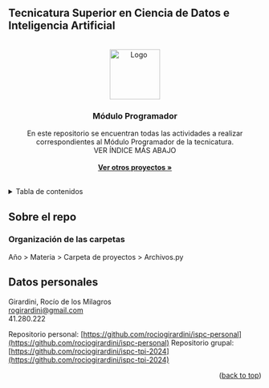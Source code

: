 ## Tecnicatura Superior en Ciencia de Datos e Inteligencia Artificial

<div id="top"></div>

<!-- PROJECT LOGO -->
<br />
<div align="center">
  <a href="https://github.com/rociogirardini/moviesWebsite/">
    <img src="https://yt3.googleusercontent.com/2k-huZJxMjXYFOpUMjJv_5Nt3afn6-ov-ON2hX3uIsq5iZKEKwiWrQmO80fqWqy7Wk9tITaVhQ=s900-c-k-c0x00ffffff-no-rj" alt="Logo" height="100">
  </a>

<h3 align="center">Módulo Programador</h3>

  <p align="center">
    En este repositorio se encuentran todas las actividades a realizar correspondientes al Módulo Programador de la tecnicatura.
    <br />
    VER ÍNDICE MÁS ABAJO
    <br />
    <!-- <a href="">Demo</a> -->
    <br />
    <a href="https://github.com/rociogirardini/"><strong>Ver otros proyectos »</strong></a>
    <br />
    <br />
  </p>
</div>

<!-- TABLE OF CONTENTS -->
<details>
  <summary>Tabla de contenidos</summary>
  <ol>
    <li>
      <a href="#about-the-project">Sobre el repo</a>
      <ul>
        <li><a href="#folders">Organización de las carpetas</a></li>
      </ul>
    </li>
    <li><a href="#contact">Datos del alumno</a></li>
  </ol>
</details>

<!-- ABOUT THE PROJECT -->
## Sobre el repo

<!-- <img src="./public/demo.png" alt="Project preview" align="center"> -->



### Organización de las carpetas

Año > Materia > Carpeta de proyectos > Archivos.py

<!-- CONTACT -->
## Datos personales

Girardini, Rocío de los Milagros <br />
rogirardini@gmail.com <br />
41.280.222 <br />

Repositorio personal: [https://github.com/rociogirardini/ispc-personal](https://github.com/rociogirardini/ispc-personal)
Repositorio grupal: [https://github.com/rociogirardini/ispc-tpi-2024](https://github.com/rociogirardini/ispc-tpi-2024)
<p align="right">(<a href="#top">back to top</a>)</p>